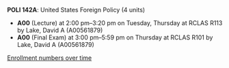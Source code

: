 **POLI 142A**: United States Foreign Policy (4 units)

- **A00** (Lecture) at 2:00 pm–3:20 pm on Tuesday, Thursday at RCLAS R113 by Lake, David A (A00561879)
- **A00** (Final Exam) at 3:00 pm–5:59 pm on Thursday at RCLAS R101 by Lake, David A (A00561879)

[Enrollment numbers over time](./POLI142A.tsv)
